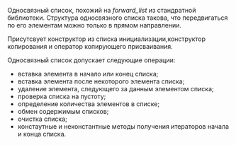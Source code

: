 Односвязный список, похожий на *forward_list* из стандратной библиотеки. Структура односвязного списка такова, что передвигаться по его элементам можно только в прямом направлении. 

Присутсвует конструктор из списка инициализации,конструктор копирования и оператор копирующего присваивания.

Односвязный список допускает следующие операции:

* вставка элемента в начало или конец списка;
* вставка элемента после некоторого элемента списка;
* удаление элемента, следующего за данным элементом списка;
* проверка списка на пустоту;
* определение количества элементов в списке;
* обмен содержимым списков;
* очистка списка;
* констаyтные и неконстантные методы получения итераторов начала и конца списка.